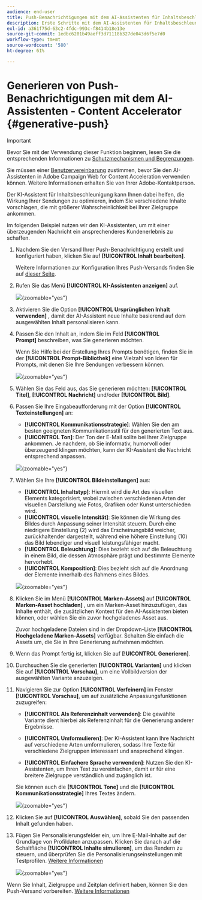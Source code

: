 ```yaml
---
audience: end-user
title: Push-Benachrichtigungen mit dem AI-Assistenten für Inhaltsbeschleunigung
description: Erste Schritte mit dem AI-Assistenten für Inhaltsbeschleunigung
exl-id: a361f75d-63c2-4fdc-993c-f8414b18e13e
source-git-commit: 1edbc6201b49aeff3d71118b327de043d6f5e7d0
workflow-type: tm+mt
source-wordcount: '580'
ht-degree: 61%

---
```


# Generieren von Push-Benachrichtigungen mit dem AI-Assistenten - Content Accelerator {#generative-push}

>[!IMPORTANT]
>
>Bevor Sie mit der Verwendung dieser Funktion beginnen, lesen Sie die entsprechenden Informationen zu [Schutzmechanismen und Begrenzungen](generative-gs.md#generative-guardrails).
></br>
>
>Sie müssen einer [Benutzervereinbarung](https://www.adobe.com/legal/licenses-terms/adobe-dx-gen-ai-user-guidelines.html) zustimmen, bevor Sie den AI-Assistenten in Adobe Campaign Web for Content Acceleration verwenden können. Weitere Informationen erhalten Sie von Ihrer Adobe-Kontaktperson.

Der KI-Assistent für Inhaltsbeschleunigung kann Ihnen dabei helfen, die Wirkung Ihrer Sendungen zu optimieren, indem Sie verschiedene Inhalte vorschlagen, die mit größerer Wahrscheinlichkeit bei Ihrer Zielgruppe ankommen.

Im folgenden Beispiel nutzen wir den KI-Assistenten, um mit einer überzeugenden Nachricht ein ansprechenderes Kundenerlebnis zu schaffen.

1. Nachdem Sie den Versand Ihrer Push-Benachrichtigung erstellt und konfiguriert haben, klicken Sie auf **[!UICONTROL Inhalt bearbeiten]**.

   Weitere Informationen zur Konfiguration Ihres Push-Versands finden Sie auf [dieser Seite](../push/create-push.md).

1. Rufen Sie das Menü **[!UICONTROL KI-Assistenten anzeigen]** auf.

   ![](assets/push-genai-1.png){zoomable="yes"}

1. Aktivieren Sie die Option **[!UICONTROL Ursprünglichen Inhalt verwenden]** , damit der AI-Assistent neue Inhalte basierend auf dem ausgewählten Inhalt personalisieren kann.

1. Passen Sie den Inhalt an, indem Sie im Feld **[!UICONTROL Prompt]** beschreiben, was Sie generieren möchten.

   Wenn Sie Hilfe bei der Erstellung Ihres Prompts benötigen, finden Sie in der **[!UICONTROL Prompt-Bibliothek]** eine Vielzahl von Ideen für Prompts, mit denen Sie Ihre Sendungen verbessern können.

   ![](assets/push-genai-2.png){zoomable="yes"}

1. Wählen Sie das Feld aus, das Sie generieren möchten: **[!UICONTROL Titel]**, **[!UICONTROL Nachricht]** und/oder **[!UICONTROL Bild]**.

1. Passen Sie Ihre Eingabeaufforderung mit der Option **[!UICONTROL Texteinstellungen]** an:

   * **[!UICONTROL Kommunikationsstrategie]**: Wählen Sie den am besten geeigneten Kommunikationsstil für den generierten Text aus.
   * **[!UICONTROL Ton]**: Der Ton der E-Mail sollte bei Ihrer Zielgruppe ankommen. Je nachdem, ob Sie informativ, humorvoll oder überzeugend klingen möchten, kann der KI-Assistent die Nachricht entsprechend anpassen.

   ![](assets/push-genai-3.png){zoomable="yes"}

1. Wählen Sie Ihre **[!UICONTROL Bildeinstellungen]** aus:

   * **[!UICONTROL Inhaltstyp]**: Hiermit wird die Art des visuellen Elements kategorisiert, wobei zwischen verschiedenen Arten der visuellen Darstellung wie Fotos, Grafiken oder Kunst unterschieden wird.
   * **[!UICONTROL visuelle Intensität]**: Sie können die Wirkung des Bildes durch Anpassung seiner Intensität steuern. Durch eine niedrigere Einstellung (2) wird das Erscheinungsbild weicher, zurückhaltender dargestellt, während eine höhere Einstellung (10) das Bild lebendiger und visuell leistungsfähiger macht.
   * **[!UICONTROL Beleuchtung]**: Dies bezieht sich auf die Beleuchtung in einem Bild, die dessen Atmosphäre prägt und bestimmte Elemente hervorhebt.
   * **[!UICONTROL Komposition]**: Dies bezieht sich auf die Anordnung der Elemente innerhalb des Rahmens eines Bildes.

   ![](assets/push-genai-4.png){zoomable="yes"}

1. Klicken Sie im Menü **[!UICONTROL Marken-Assets]** auf **[!UICONTROL Marken-Asset hochladen]** , um ein Marken-Asset hinzuzufügen, das Inhalte enthält, die zusätzlichen Kontext für den AI-Assistenten bieten können, oder wählen Sie ein zuvor hochgeladenes Asset aus.

   Zuvor hochgeladene Dateien sind in der Dropdown-Liste **[!UICONTROL Hochgeladene Marken-Assets]** verfügbar. Schalten Sie einfach die Assets um, die Sie in Ihre Generierung aufnehmen möchten.

1. Wenn das Prompt fertig ist, klicken Sie auf **[!UICONTROL Generieren]**.

1. Durchsuchen Sie die generierten **[!UICONTROL Varianten]** und klicken Sie auf **[!UICONTROL Vorschau]**, um eine Vollbildversion der ausgewählten Variante anzuzeigen.

1. Navigieren Sie zur Option **[!UICONTROL Verfeinern]** im Fenster **[!UICONTROL Vorschau]**, um auf zusätzliche Anpassungsfunktionen zuzugreifen:

   * **[!UICONTROL Als Referenzinhalt verwenden]**: Die gewählte Variante dient hierbei als Referenzinhalt für die Generierung anderer Ergebnisse.

   * **[!UICONTROL Umformulieren]**: Der KI-Assistent kann Ihre Nachricht auf verschiedene Arten umformulieren, sodass Ihre Texte für verschiedene Zielgruppen interessant und ansprechend klingen.

   * **[!UICONTROL Einfachere Sprache verwenden]**: Nutzen Sie den KI-Assistenten, um Ihren Text zu vereinfachen, damit er für eine breitere Zielgruppe verständlich und zugänglich ist.

   Sie können auch die **[!UICONTROL Tone]** und die **[!UICONTROL Kommunikationsstrategie]** Ihres Textes ändern.

   ![](assets/push-genai-5.png){zoomable="yes"}

1. Klicken Sie auf **[!UICONTROL Auswählen]**, sobald Sie den passenden Inhalt gefunden haben.

1. Fügen Sie Personalisierungsfelder ein, um Ihre E-Mail-Inhalte auf der Grundlage von Profildaten anzupassen. Klicken Sie danach auf die Schaltfläche **[!UICONTROL Inhalte simulieren]**, um das Rendern zu steuern, und überprüfen Sie die Personalisierungseinstellungen mit Testprofilen. [Weitere Informationen](../preview-test/preview-content.md)

   ![](assets/push-genai-6.png){zoomable="yes"}

Wenn Sie Inhalt, Zielgruppe und Zeitplan definiert haben, können Sie den Push-Versand vorbereiten. [Weitere Informationen](../monitor/prepare-send.md)

